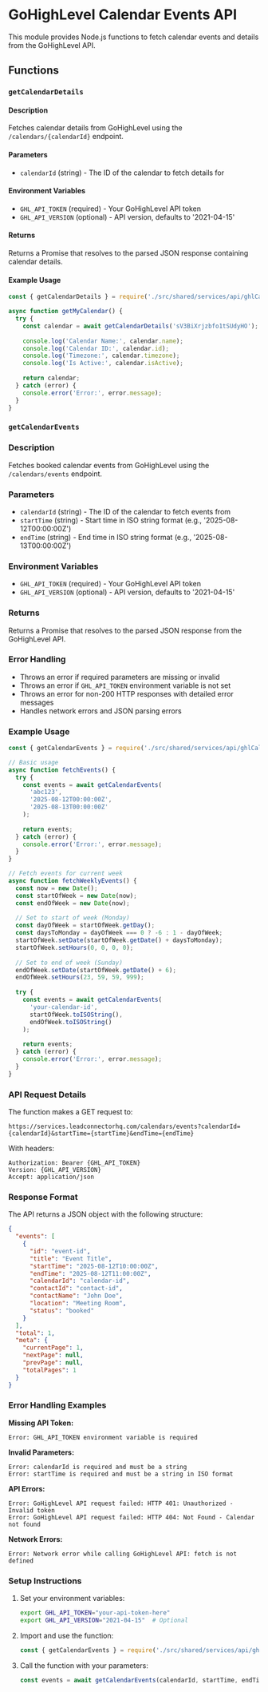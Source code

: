 # GoHighLevel Calendar Events API

This module provides Node.js functions to fetch calendar events and details from the GoHighLevel API.

## Functions

### `getCalendarDetails`

#### Description
Fetches calendar details from GoHighLevel using the `/calendars/{calendarId}` endpoint.

#### Parameters
- `calendarId` (string) - The ID of the calendar to fetch details for

#### Environment Variables
- `GHL_API_TOKEN` (required) - Your GoHighLevel API token
- `GHL_API_VERSION` (optional) - API version, defaults to '2021-04-15'

#### Returns
Returns a Promise that resolves to the parsed JSON response containing calendar details.

#### Example Usage

```javascript
const { getCalendarDetails } = require('./src/shared/services/api/ghlCalendarService');

async function getMyCalendar() {
  try {
    const calendar = await getCalendarDetails('sV3BiXrjzbfo1tSUdyHO');
    
    console.log('Calendar Name:', calendar.name);
    console.log('Calendar ID:', calendar.id);
    console.log('Timezone:', calendar.timezone);
    console.log('Is Active:', calendar.isActive);
    
    return calendar;
  } catch (error) {
    console.error('Error:', error.message);
  }
}
```

### `getCalendarEvents`

### Description
Fetches booked calendar events from GoHighLevel using the `/calendars/events` endpoint.

### Parameters
- `calendarId` (string) - The ID of the calendar to fetch events from
- `startTime` (string) - Start time in ISO string format (e.g., '2025-08-12T00:00:00Z')
- `endTime` (string) - End time in ISO string format (e.g., '2025-08-13T00:00:00Z')

### Environment Variables
- `GHL_API_TOKEN` (required) - Your GoHighLevel API token
- `GHL_API_VERSION` (optional) - API version, defaults to '2021-04-15'

### Returns
Returns a Promise that resolves to the parsed JSON response from the GoHighLevel API.

### Error Handling
- Throws an error if required parameters are missing or invalid
- Throws an error if `GHL_API_TOKEN` environment variable is not set
- Throws an error for non-200 HTTP responses with detailed error messages
- Handles network errors and JSON parsing errors

### Example Usage

```javascript
const { getCalendarEvents } = require('./src/shared/services/api/ghlCalendarService');

// Basic usage
async function fetchEvents() {
  try {
    const events = await getCalendarEvents(
      'abc123', 
      '2025-08-12T00:00:00Z', 
      '2025-08-13T00:00:00Z'
    );
    
    return events;
  } catch (error) {
    console.error('Error:', error.message);
  }
}

// Fetch events for current week
async function fetchWeeklyEvents() {
  const now = new Date();
  const startOfWeek = new Date(now);
  const endOfWeek = new Date(now);
  
  // Set to start of week (Monday)
  const dayOfWeek = startOfWeek.getDay();
  const daysToMonday = dayOfWeek === 0 ? -6 : 1 - dayOfWeek;
  startOfWeek.setDate(startOfWeek.getDate() + daysToMonday);
  startOfWeek.setHours(0, 0, 0, 0);
  
  // Set to end of week (Sunday)
  endOfWeek.setDate(startOfWeek.getDate() + 6);
  endOfWeek.setHours(23, 59, 59, 999);
  
  try {
    const events = await getCalendarEvents(
      'your-calendar-id',
      startOfWeek.toISOString(),
      endOfWeek.toISOString()
    );
    
    return events;
  } catch (error) {
    console.error('Error:', error.message);
  }
}
```

### API Request Details

The function makes a GET request to:
```
https://services.leadconnectorhq.com/calendars/events?calendarId={calendarId}&startTime={startTime}&endTime={endTime}
```

With headers:
```
Authorization: Bearer {GHL_API_TOKEN}
Version: {GHL_API_VERSION}
Accept: application/json
```

### Response Format

The API returns a JSON object with the following structure:

```json
{
  "events": [
    {
      "id": "event-id",
      "title": "Event Title",
      "startTime": "2025-08-12T10:00:00Z",
      "endTime": "2025-08-12T11:00:00Z",
      "calendarId": "calendar-id",
      "contactId": "contact-id",
      "contactName": "John Doe",
      "location": "Meeting Room",
      "status": "booked"
    }
  ],
  "total": 1,
  "meta": {
    "currentPage": 1,
    "nextPage": null,
    "prevPage": null,
    "totalPages": 1
  }
}
```

### Error Handling Examples

**Missing API Token:**
```
Error: GHL_API_TOKEN environment variable is required
```

**Invalid Parameters:**
```
Error: calendarId is required and must be a string
Error: startTime is required and must be a string in ISO format
```

**API Errors:**
```
Error: GoHighLevel API request failed: HTTP 401: Unauthorized - Invalid token
Error: GoHighLevel API request failed: HTTP 404: Not Found - Calendar not found
```

**Network Errors:**
```
Error: Network error while calling GoHighLevel API: fetch is not defined
```

### Setup Instructions

1. Set your environment variables:
   ```bash
   export GHL_API_TOKEN="your-api-token-here"
   export GHL_API_VERSION="2021-04-15"  # Optional
   ```

2. Import and use the function:
   ```javascript
   const { getCalendarEvents } = require('./src/shared/services/api/ghlCalendarService');
   ```

3. Call the function with your parameters:
   ```javascript
   const events = await getCalendarEvents(calendarId, startTime, endTime);
   ```
